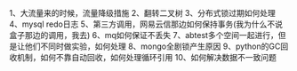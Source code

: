 1、大流量来的时候，流量降级措施
2、翻转二叉树
3、分布式锁过期如何处理
4、mysql redo日志
5、第三方调用，网易云信那边如何保持事务(我为什么不说盒子那边的调用，我去)
6、mq如何保证不丢失
7、abtest多个空间一起进行，但是让他们不同时做实验，如何处理
8、mongo全剧锁产生原因
9、python的GC回收机制，如何不靠自动回收，如何处理循环引用
10、如何解决数据不一致问题
